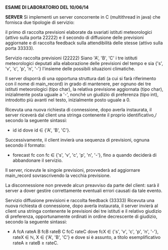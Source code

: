 
 **ESAME DI LABORATORIO DEL 10/06/14**

 **SERVER**
 Si implementi un server concorrente in C (multithread in java) che fornisca due tipologie di servizio:

 il primo di raccolta previsioni elaborate da svariati istituti meteorologici (attivo sulla porta 22222) e il
 secondo di diffusione delle previsioni aggiornate e di raccolta feedback sulla attendibilità delle stesse (attivo sulla porta 33333).

 Servizio raccolta previsioni (22222)
 Siano 'A', 'B', 'C' i tre istituti meteorologici deputati alla elaborazione delle previsioni del tempo
 e sia {'s', 'v', 'c', 'p', 'n', '-'} l'insieme delle possibili situazioni climatiche.
 
 Il server disporrà di una opportuna struttura dati (a cui si farà riferimento con il nome di main_record) in grado di mantenere,
 per ognuno dei tre istituti meteorologici (tipo char), la relativa previsione aggiornata (tipo char), inizialmente posta uguale a '-',
 nonché un giudizio di preferenza (tipo int), introdotto più avanti nel testo, inizialmente posto uguale a 0.
 
 Ricevuta una nuova richiesta di connessione, dopo averla instaurata, il server riceverà dal client una stringa contenente il proprio identificativo,/ secondo la seguente sintassi:
 - id id
 dove id ∈ {'A', 'B', 'C'}.
 
 Successivamente, il client invierà una sequenza di previsioni, ognuna secondo il formato:
 - forecast fc
 con fc ∈ {'s', 'v', 'c', 'p', 'n', '-'}, fino a quando deciderà di abbandonare il servizio.
 
 Il server, ricevute le singole previsioni, provvederà ad aggiornare main_record sovrascrivendo la vecchia previsione.
 
 La disconnessione non prevede alcun preavviso da parte del client: sarà il server a dover gestire correttamente eventuali errori causati da tale evento.

 Servizio diffusione previsioni e raccolta feedback (33333)
 Ricevuta una nuova richiesta di connessione, dopo averla instaurata,
 il server invierà al client una stringa contenente le previsioni dei tre istituti e il relativo giudizio di preferenza,
 opportunamente ordinati in ordine decrescente di giudizio, secondo la seguente sintassi:
 - A fcA rateA B fcB rateB C fcC rateC
 dove fcX ∈ {'s', 'v', 'c', 'p', 'n', '-'}, rateX ∈ ℕ, X ∈ {'A', 'B', 'C'} e dove si è assunto, a titolo esemplificativo rateA ≥ rateB ≥ rateC.
